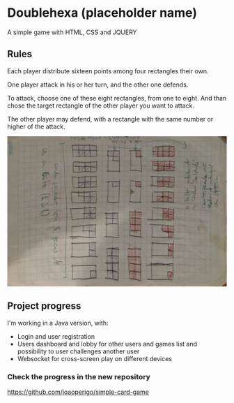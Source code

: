 # Doublehexa (placeholder name)
A simple game with HTML, CSS and JQUERY

## Rules
Each player distribute sixteen points among four rectangles their own. 

One player attack in his or her turn, and the other one defends.

To attack, choose one of these eight rectangles, from one to eight. And than chose the target rectangle of the other player you want to attack.

The other player may defend, with a rectangle with the same number or higher of the attack.

![Sketch of this game](https://github.com/joaoperigo/doublehexa/blob/master/_ASSETS/doublehexa.png)

## Project progress

I'm working in a Java version, with:
* Login and user registration
* Users dashboard and lobby for other users and games list and possibility to user challenges another user
* Websocket for cross-screen play on different devices

### Check the progress in the new repository 
https://github.com/joaoperigo/simple-card-game
